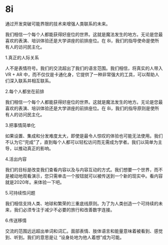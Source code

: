 # 

# 8i


通过开发突破可能界限的技术来增强人类联系的未来。

我们相信一个每个人都能获得好座位的世界。这就是魔法发生的地方。无论是您最喜欢的表演、培训体验还是大学讲座的前排座位。在 8i，我们的指导使命是使所有人的访问民主化。 

1.真正的人际关系 

人不是表情符号。我们的交流超出了我们的语言范围。我们相信，将真实的人带入 VR + AR 中，而不仅仅是卡通化身，它提供了一种非常强大的工具，可以帮助人们深入联系并相互联系。 

2.每个人都坐在前排

我们相信一个每个人都能获得好座位的世界。这就是魔法发生的地方。无论是您最喜欢的表演、培训体验还是大学讲座的前排座位。在 8i，我们的指导原则是使所有人的访问民主化。 

3.把事情简单化

如果设置、集成和分发难度太大，即使是最令人惊叹的体验也可能无法使用。我们不认为它“完成”了，直到每个人都可以轻松访问而无需成为学者。我们以简单为主导，以推动真正的影响。 

4.活出内容

我们的目标是改变我们查看内容以及与内容互动的方式。我们想要一个世界，而不是被动地观看演示，您只需单击一个按钮就可以被传送到一个新的现实中。看内容就是2020年。来体验一下吧。

5.可持续性问题

我们相信支持人类、地球和繁荣的三重底线原则。为了为人类创造一个可持续的未来，我们必须专注于减少不必要的旅行和改善数字连接。 

6.传送移情

交流的范围远远超出单词和词汇。面部表情、肢体语言和能量意味着被看到、感觉到、听到。我们的意思是让 “设身处地为他人着想”成为可能。 

